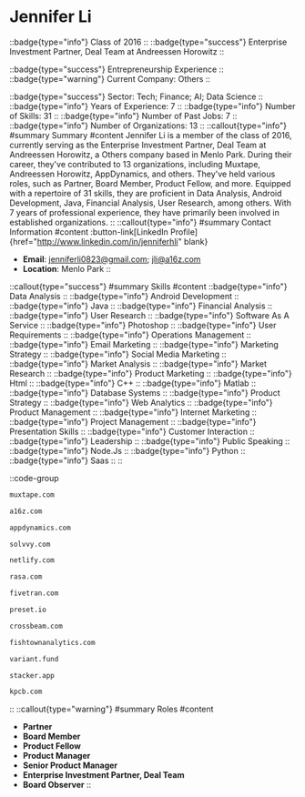 # Jennifer Li
::badge{type="info"}
Class of 2016
::
::badge{type="success"}
Enterprise Investment Partner, Deal Team at Andreessen Horowitz
::

::badge{type="success"}
Entrepreneurship Experience
::
::badge{type="warning"}
Current Company: Others
::

::badge{type="success"}
Sector: Tech; Finance; AI; Data Science
::
::badge{type="info"}
Years of Experience: 7
::
::badge{type="info"}
Number of Skills: 31
::
::badge{type="info"}
Number of Past Jobs: 7
::
::badge{type="info"}
Number of Organizations: 13
::
::callout{type="info"}
#summary
Summary
#content
Jennifer Li is a member of the class of 2016, currently serving as the Enterprise Investment Partner, Deal Team at Andreessen Horowitz, a Others company based in Menlo Park. During their career, they've contributed to 13 organizations, including Muxtape, Andreessen Horowitz, AppDynamics, and others. They've held various roles, such as Partner, Board Member, Product Fellow, and more. Equipped with a repertoire of 31 skills, they are proficient in Data Analysis, Android Development, Java, Financial Analysis, User Research, among others.  With 7 years of professional experience, they have primarily been involved in established organizations.
::
::callout{type="info"}
#summary
Contact Information
#content
:button-link[LinkedIn Profile]{href="http://www.linkedin.com/in/jenniferhli" blank}
- **Email**: jenniferli0823@gmail.com; jli@a16z.com
- **Location**: Menlo Park
::

::callout{type="success"}
#summary
Skills
#content
::badge{type="info"}
Data Analysis
::
::badge{type="info"}
Android Development
::
::badge{type="info"}
Java
::
::badge{type="info"}
Financial Analysis
::
::badge{type="info"}
User Research
::
::badge{type="info"}
Software As A Service
::
::badge{type="info"}
Photoshop
::
::badge{type="info"}
User Requirements
::
::badge{type="info"}
Operations Management
::
::badge{type="info"}
Email Marketing
::
::badge{type="info"}
Marketing Strategy
::
::badge{type="info"}
Social Media Marketing
::
::badge{type="info"}
Market Analysis
::
::badge{type="info"}
Market Research
::
::badge{type="info"}
Product Marketing
::
::badge{type="info"}
Html
::
::badge{type="info"}
C++
::
::badge{type="info"}
Matlab
::
::badge{type="info"}
Database Systems
::
::badge{type="info"}
Product Strategy
::
::badge{type="info"}
Web Analytics
::
::badge{type="info"}
Product Management
::
::badge{type="info"}
Internet Marketing
::
::badge{type="info"}
Project Management
::
::badge{type="info"}
Presentation Skills
::
::badge{type="info"}
Customer Interaction
::
::badge{type="info"}
Leadership
::
::badge{type="info"}
Public Speaking
::
::badge{type="info"}
Node.Js
::
::badge{type="info"}
Python
::
::badge{type="info"}
Saas
::
::

::code-group
```bash [Muxtape]
muxtape.com
```
```bash [Andreessen Horowitz]
a16z.com
```
```bash [AppDynamics]
appdynamics.com
```
```bash [Solvvy]
solvvy.com
```
```bash [Netlify]
netlify.com
```
```bash [Rasa]
rasa.com
```
```bash [Fivetran]
fivetran.com
```
```bash [Preset]
preset.io
```
```bash [Crossbeam]
crossbeam.com
```
```bash [Fishtown Analytics]
fishtownanalytics.com
```
```bash [Variant]
variant.fund
```
```bash [Stacker]
stacker.app
```
```bash [Kleiner Perkins Caufield & Byers]
kpcb.com
```
::
::callout{type="warning"}
#summary
Roles
#content
- **Partner**
- **Board Member**
- **Product Fellow**
- **Product Manager**
- **Senior Product Manager**
- **Enterprise Investment Partner, Deal Team**
- **Board Observer**
::

